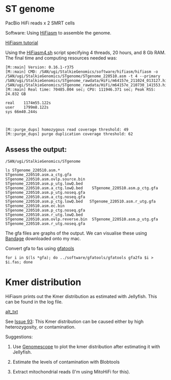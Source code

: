 # ST genome

PacBio HiFi reads x 2 SMRT cells


Software: Using [HiFiasm](https://github.com/chhylp123/hifiasm#hifionly) to assemble the genome. 

[HiFiasm tutorial](https://hifiasm.readthedocs.io/en/latest/pa-assembly.html)

Using the [HiFiasm4.sh](https://github.com/alexjvr1/Stalkies/blob/main/Scripts/HiFiasm4.sh) script specifying 4 threads, 20 hours, and 8 Gb RAM. The final time and computing resources needed was: 
```
[M::main] Version: 0.16.1-r375
[M::main] CMD: /SAN/ugi/StalkieGenomics/software/hifiasm/hifiasm -o /SAN/ugi/StalkieGenomics/STgenome/STgenome_220510.asm -t 4 --primary /SAN/ugi/StalkieGenomics/STgenome_rawdata/HiFi/m64157e_211024_013127.hifi_reads.fastq.gz /SAN/ugi/StalkieGenomics/STgenome_rawdata/HiFi/m64157e_210730_141553.hifi_reads.fastq.gz
[M::main] Real time: 70485.004 sec; CPU: 111946.371 sec; Peak RSS: 24.832 GB

real	1174m55.122s
user	1799m8.122s
sys	66m40.244s



[M::purge_dups] homozygous read coverage threshold: 49
[M::purge_dups] purge duplication coverage threshold: 62
```


## Assess the output: 

```
/SAN/ugi/StalkieGenomics/STgenome

ls STgenome_220510.asm.*
STgenome_220510.asm.a_ctg.gfa         STgenome_220510.asm.ovlp.source.bin  STgenome_220510.asm.p_utg.lowQ.bed
STgenome_220510.asm.a_ctg.lowQ.bed    STgenome_220510.asm.p_ctg.gfa        STgenome_220510.asm.p_utg.noseq.gfa
STgenome_220510.asm.a_ctg.noseq.gfa   STgenome_220510.asm.p_ctg.lowQ.bed   STgenome_220510.asm.r_utg.gfa
STgenome_220510.asm.ec.bin            STgenome_220510.asm.p_ctg.noseq.gfa  STgenome_220510.asm.r_utg.lowQ.bed
STgenome_220510.asm.ovlp.reverse.bin  STgenome_220510.asm.p_utg.gfa        STgenome_220510.asm.r_utg.noseq.gfa
```


The gfa files are graphs of the output. We can visualise these using [Bandage](https://rrwick.github.io/Bandage/) downloaded onto my mac. 

Convert gfa to fas using [gfatools](https://github.com/lh3/gfatools)

```
for i in $(ls *gfa); do ../software/gfatools/gfatools gfa2fa $i > $i.fas; done
```


# Kmer distribution

HiFiasm prints out the Kmer distribution as estimated with Jellyfish. This can be found in the log file. 

[alt_txt][kmerdist]

[kmerdist]:https://user-images.githubusercontent.com/12142475/169043417-a27424e3-ab04-4fc5-ba0e-c4f983791627.png


See [Issue 93](https://github.com/chhylp123/hifiasm/issues/93): This Kmer distribution can be caused either by high heterozygosity, or contamination. 

Suggestions: 

1) Use [Genomescope](https://bioinformaticsworkbook.org/dataAnalysis/GenomeAssembly/genomescope.html#gsc.tab=0) to plot the kmer distribution after estimating it with Jellyfish. 

2) Estimate the levels of contamination with Blobtools

3) Extract mitochondrial reads (I'm using MitoHiFi for this). 

